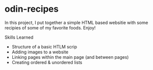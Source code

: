 # odin-recipes
In this project, I put together a simple HTML based websitie with some recipies of some of my favorite foods. Enjoy!

Skills Learned
* Structure of a basic HTLM scrip
* Adding images to a website
* Linking pages within the main page (and between pages)
* Creating ordered & unordered lists 
